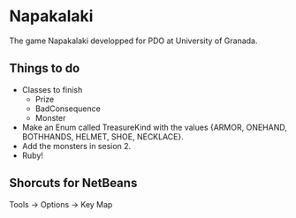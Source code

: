 # Napakalaki

The game Napakalaki developped for PDO at University of Granada.

## Things to do

- Classes to finish
    + Prize
    + BadConsequence
    + Monster
- Make an Enum called TreasureKind with the values {ARMOR, ONEHAND, BOTHHANDS, HELMET, SHOE, NECKLACE}.
- Add the monsters in sesion 2.
- Ruby!

## Shorcuts for NetBeans

Tools -> Options -> Key Map
